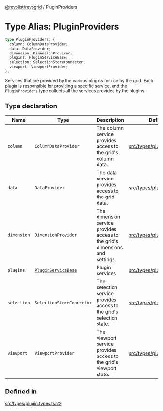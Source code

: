 [@revolist/revogrid](README.md) / PluginProviders

# Type Alias: PluginProviders

```ts
type PluginProviders: {
  column: ColumnDataProvider;
  data: DataProvider;
  dimension: DimensionProvider;
  plugins: PluginServiceBase;
  selection: SelectionStoreConnector;
  viewport: ViewportProvider;
};
```

Services that are provided by the various plugins for use by the grid. Each plugin
is responsible for providing a specific service, and the `PluginProviders` type collects all the services provided
by the plugins.

## Type declaration

| Name | Type | Description | Defined in |
| ------ | ------ | ------ | ------ |
| `column` | `ColumnDataProvider` | The column service provides access to the grid's column data. | [src/types/plugin.types.ts:38](https://github.com/revolist/revogrid/blob/6d16baf0ac19236f5511b0ce2aeccf75326e95c2/src/types/plugin.types.ts#L38) |
| `data` | `DataProvider` | The data service provides access to the grid data. | [src/types/plugin.types.ts:26](https://github.com/revolist/revogrid/blob/6d16baf0ac19236f5511b0ce2aeccf75326e95c2/src/types/plugin.types.ts#L26) |
| `dimension` | `DimensionProvider` | The dimension service provides access to the grid's dimensions and settings. | [src/types/plugin.types.ts:30](https://github.com/revolist/revogrid/blob/6d16baf0ac19236f5511b0ce2aeccf75326e95c2/src/types/plugin.types.ts#L30) |
| `plugins` | [`PluginServiceBase`](Interface.PluginServiceBase.md) | Plugin services | [src/types/plugin.types.ts:48](https://github.com/revolist/revogrid/blob/6d16baf0ac19236f5511b0ce2aeccf75326e95c2/src/types/plugin.types.ts#L48) |
| `selection` | `SelectionStoreConnector` | The selection service provides access to the grid's selection state. | [src/types/plugin.types.ts:34](https://github.com/revolist/revogrid/blob/6d16baf0ac19236f5511b0ce2aeccf75326e95c2/src/types/plugin.types.ts#L34) |
| `viewport` | `ViewportProvider` | The viewport service provides access to the grid's viewport state. | [src/types/plugin.types.ts:42](https://github.com/revolist/revogrid/blob/6d16baf0ac19236f5511b0ce2aeccf75326e95c2/src/types/plugin.types.ts#L42) |

## Defined in

[src/types/plugin.types.ts:22](https://github.com/revolist/revogrid/blob/6d16baf0ac19236f5511b0ce2aeccf75326e95c2/src/types/plugin.types.ts#L22)
